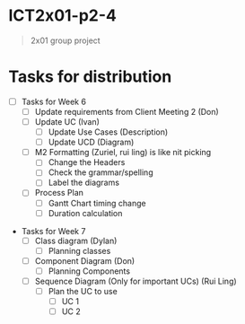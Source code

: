 # ICT2x01-p2-4
> 2x01 group project

# Tasks for distribution
- [ ] Tasks for Week 6
  - [ ] Update requirements from Client Meeting 2 (Don)
  - [ ] Update UC (Ivan) 
    - [ ] Update Use Cases (Description)
    - [ ] Update UCD (Diagram) 
  - [ ] M2 Formatting (Zuriel, rui ling) is like nit picking
    - [ ] Change the Headers
    - [ ] Check the grammar/spelling
    - [ ] Label the diagrams
  - [ ] Process Plan
    - [ ] Gantt Chart timing change
    - [ ] Duration calculation
- Tasks for Week 7
  - [ ] Class diagram (Dylan)
    - [ ] Planning classes
  - [ ] Component Diagram (Don)
    - [ ] Planning Components
  - [ ] Sequence Diagram (Only for important UCs) (Rui Ling)
    - [ ] Plan the UC to use
      - [ ] UC 1
      - [ ] UC 2
